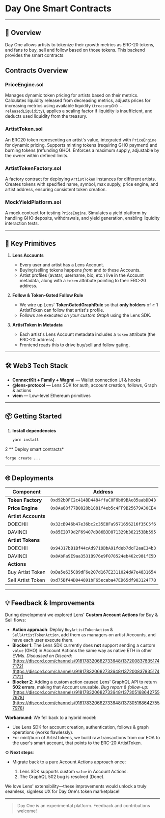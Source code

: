 # Day One Smart Contracts

---

## 🚀 Overview

Day One allows artists to tokenize their growth metrics as ERC-20 tokens, and fans to buy, sell and follow based on those tokens. This backend provides the smart contracts

## Contracts Overview

### PriceEngine.sol
Manages dynamic token pricing for artists based on their metrics. Calculates liquidity released from decreasing metrics, adjusts prices for increasing metrics using available liquidity (`treasuryGHO - releasedLiquidity`), applies a scaling factor if liquidity is insufficient, and deducts used liquidity from the treasury.

### ArtistToken.sol
An ERC20 token representing an artist's value, integrated with `PriceEngine` for dynamic pricing. Supports minting tokens (requiring GHO payment) and burning tokens (refunding GHO). Enforces a maximum supply, adjustable by the owner within defined limits.

### ArtistTokenFactory.sol
A factory contract for deploying `ArtistToken` instances for different artists. Creates tokens with specified name, symbol, max supply, price engine, and artist address, ensuring consistent token creation.

### MockYieldPlatform.sol
A mock contract for testing `PriceEngine`. Simulates a yield platform by handling GHO deposits, withdrawals, and yield generation, enabling liquidity interaction tests.





---

## 🔧 Key Primitives

1. **Lens Accounts**

   - Every user and artist has a Lens Account.
   - Buying/selling tokens happens _from_ and _to_ these Accounts.
   - Artist profiles (avatar, username, bio, etc.) live in the Account metadata, along with a `token` attribute pointing to their ERC-20 address.

2. **Follow & Token-Gated Follow Rule**

   - We wire up Lens' **TokenGatedGraphRule** so that **only holders** of ≥ 1 ArtistToken can follow that artist's profile.
   - Follows are executed _on your custom Graph_ using the Lens SDK.

3. **ArtistToken in Metadata**
   - Each artist's Lens Account metadata includes a `token` attribute (the ERC-20 address).
   - Frontend reads this to drive buy/sell and follow gating.

---

## 🛠️ Web3 Tech Stack

- **ConnectKit + Family + Wagmi** — Wallet connection UI & hooks
- **@lens-protocol** — Lens SDK for auth, account creation, follows, Graph & actions
- **viem** — Low-level Ethereum primitives

---

## 📦 Getting Started

1. **Install dependencies**

   ```bash
   yarn install
   ```

2 ** Deploy smart contracts*
   ```bash
   forge create ...
   ```

---

## 🌐 Deployments

| Component           | Address                                      |
| ------------------- | -------------------------------------------- |
| **Token Factory**   | `0xd92b0FC2c414BD4484ffaC0F6b89BAe85aabDD43` |
| **Price Engine**    | `0x8Aa88f77B0828b1881f4eb5c4FF9B25679A30CE4` |
| **Artist Accounts** |                                              |
| DOECHII             | `0x32cB946b47e36bc2c35E8Fa9571656216f35C5f6` |
| DAVINCI             | `0x85E2079d2F69407dD86B3D871329b382153Bb595` |
| **Artist Tokens**   |                                              |
| DOECHII             | `0x94317bB1Bf44cAd9719BbA91fdeb7dcF2aaE34b3` |
| DAVINCI             | `0x8AbFa9E9aa3531B976e9F078524eb402c981fE5D` |
| **Actions**         |                                              |
| Buy Artist Token    | `0xDa5e635C89dF6e207d167E2311024dA7e4831654` |
| Sell Artist Token   | `0xd75Bf44D044891bF65ecaba47ED65df903124F7B` |

---

## 💡 Feedback & Improvements

During development we explored Lens' **Custom Account Actions** for Buy & Sell flows:

- **Action approach**: Deploy `BuyArtistTokenAction` & `SellArtistTokenAction`, add them as managers on artist Accounts, and have each user execute them.
- **Blocker 1**: The Lens SDK currently does **not** support sending a custom `value` (GHO) in Account Actions the same way as native ETH in other EVMs.
  _Discussed on Discord:_
  [https://discord.com/channels/918178320682733648/1372008378351747172](https://discord.com/channels/918178320682733648/1372008378351747172)
- **Blocker 2**: Adding a custom action caused Lens' GraphQL API to return **502 errors**, making that Account unusable.
  _Bug report & follow-up:_
  [https://discord.com/channels/918178320682733648/1373051686427557978](https://discord.com/channels/918178320682733648/1373051686427557978)

**Workaround**: We fell back to a hybrid model:

- Use Lens SDK for account creation, authentication, follows & graph operations (works flawlessly).
- For mint/burn of ArtistTokens, we build raw transactions from our EOA to the user's smart account, that points to the ERC-20 ArtistToken.

⚙️ **Next steps**:

- Migrate back to a pure Account Actions approach once:

  1. Lens SDK supports custom `value` in Account Actions.
  2. The GraphQL 502 bug is resolved (Done).

We love Lens' extensibility—these improvements would unlock a truly seamless, signless UX for Day One's token marketplace!

---

> Day One is an experimental platform. Feedback and contributions welcome!
